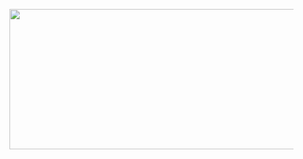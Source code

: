<p align="center">

  <img src="https://cxl.com/wp-content/uploads/2018/09/coding-language.jpg" alt="Coder GIF" width="1750" height="250">
  
</p>
